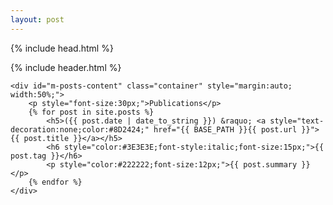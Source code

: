 ```yaml
---
layout: post
---
```


{% include head.html %}

<body>
    {% include header.html %}

    <div id="m-posts-content" class="container" style="margin:auto; width:50%;">
        <p style="font-size:30px;">Publications</p>
        {% for post in site.posts %}
            <h5>({{ post.date | date_to_string }}) &raquo; <a style="text-decoration:none;color:#8D2424;" href="{{ BASE_PATH }}{{ post.url }}">{{ post.title }}</a></h5>
            <h6 style="color:#3E3E3E;font-style:italic;font-size:15px;">{{ post.tag }}</h6>
            <p style="color:#222222;font-size:12px;">{{ post.summary }}</p>
        {% endfor %}
    </div>
</body>